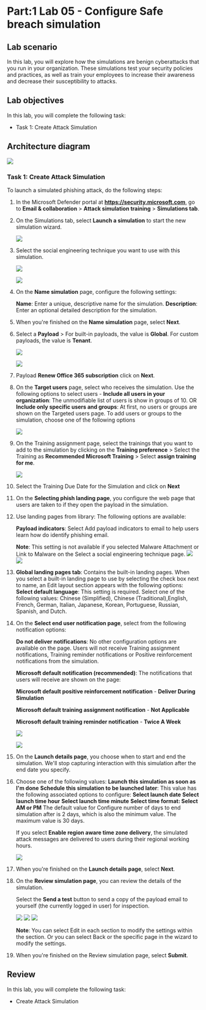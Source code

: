 # Part:1 Lab 05 - Configure Safe breach simulation

## Lab scenario
In this lab, you will explore how the simulations are benign cyberattacks that you run in your organization. These simulations test your security policies and practices, as well as train your employees to increase their awareness and decrease their susceptibility to attacks.

## Lab objectives

In this lab, you will complete the following task:

+ Task 1: Create Attack Simulation

## Architecture diagram
![](../media/part1lab5.png)

### Task 1: Create Attack Simulation

To launch a simulated phishing attack, do the following steps:

1. In the Microsoft Defender portal at **https://security.microsoft.com**, go to **Email & collaboration** > **Attack simulation 
   training** > **Simulations tab**. 

1. On the Simulations tab, select  **Launch a simulation** to start the new simulation wizard.

    ![](../media/Purview_Attack_Simulation_01.png)
   
1. Select the social engineering technique you want to use with this simulation.

   ![](../media/PurviewAttackSimulationattackType(02).png)

   ![](../media/Purview_Attack_Simulation_attackType_03.png)

1. On the **Name simulation** page, configure the following settings:

   **Name**: Enter a unique, descriptive name for the simulation.
   **Description**: Enter an optional detailed description for the simulation.

1. When you're finished on the **Name simulation** page, select **Next**.

1. Select a **Payload** > For built-in payloads, the value is **Global**. For custom payloads, the value is **Tenant**.

    ![](../media/Purview_Attack_Simulation_PayloadSelect_04.png)

    ![](../media/Purview_Attack_Simulation_PayloadSelect_05.png)

1. Payload **Renew Office 365 subscription** click on **Next**.

1. On the **Target users** page, select who receives the simulation. Use the following options to select users - **Include all users in 
   your organization**: The unmodifiable list of users is show in groups of 10. OR **Include only specific users and groups**: At 
   first, no users or groups are shown on the Targeted users page. To add users or groups to the simulation, choose one of the following 
   options

    ![](../media/Purview_Attack_Simulation_Usersadd_06.png)

1. On the Training assignment page, select the trainings that you want to add to the simulation by clicking on the **Training 
   preference** > Select the Training as **Recommended Microsoft Training** > Select **assign training for me**.
 
    ![](../media/Purview_Attack_Simulation_trainingassign_07.png)

1. Select the Training Due Date for the Simulation and click on **Next**

1. On the **Selecting phish landing page**, you configure the web page that users are taken to if they open the payload in the simulation.

1. Use landing pages from library: The following options are available:

    **Payload indicators**: Select Add payload indicators to email to help users learn how do identify phishing email.

    **Note**: This setting is not available if you selected Malware Attachment or Link to Malware on the Select a social engineering technique 
      page.
      ![](../media/Purview_Attack_Simulation_tPhishinglanding_08.png)
      ![](../media/Purview_Attack_Simulation_tPhishinglanding_09.png)

1. **Global landing pages tab**: Contains the built-in landing pages. When you select a built-in landing page to use by selecting the 
   check box next to name, an Edit layout section appears with the following options:
   **Select default language**: This setting is required. Select one of the following values: Chinese (Simplified), Chinese 
    (Traditional),English, French, German, Italian, Japanese, Korean, Portuguese, Russian, Spanish, and Dutch.

1. On the **Select end user notification page**, select from the following notification options:

   **Do not deliver notifications**: No other configuration options are available on the page. Users will not receive Training 
     assignment notifications, Training reminder notifications or Positive reinforcement notifications from the simulation.

   **Microsoft default notification (recommended)**: The notifications that users will receive are shown on the page:

   **Microsoft default positive reinforcement notification** - **Deliver During Simulation**
   
   **Microsoft default training assignment notification** - **Not Applicable**
   
   **Microsoft default training reminder notification** - **Twice A Week**

    ![](../media/Purview_Attack_Simulation_end_usernotification_10.png)

    ![](../media/Purview_Attack_Simulation_end_usernotification_11.png)

1. On the **Launch details page**, you choose when to start and end the simulation. We'll stop capturing interaction with this 
   simulation after the end date you specify.

1. Choose one of the following values:
   **Launch this simulation as soon as I'm done**
   **Schedule this simulation to be launched later**: This value has the following associated options to configure:
   **Select launch date**
   **Select launch time hour**
   **Select launch time minute**
   **Select time format: Select AM or PM**
   The default value for Configure number of days to end simulation after is 2 days, which is also the minimum value. The maximum value 
   is 30 days.

   If you select **Enable region aware time zone delivery**, the simulated attack messages are delivered to users during their regional 
   working hours.

    ![](../media/Purview_Attack_Simulation_Launch_Details_Page_11.png)

1. When you're finished on the **Launch details page**, select **Next**.

1. On the **Review simulation page**, you can review the details of the simulation.

   Select the  **Send a test** button to send a copy of the payload email to yourself (the currently logged in user) for inspection.

    ![](../media/Purview_Attack_Simulation_SubmitPage_13.png)
    ![](../media/Purview_Attack_Simulation_SubmitPage_14.png)
    ![](../media/Purview_Attack_Simulation_SubmitPage_15.png)

    **Note**: You can select Edit in each section to modify the settings within the section. Or you can select Back or the specific page in the 
   wizard to modify the settings.
   
1. When you're finished on the Review simulation page, select **Submit**.

## Review
In this lab, you will complete the following task:
+ Create Attack Simulation
